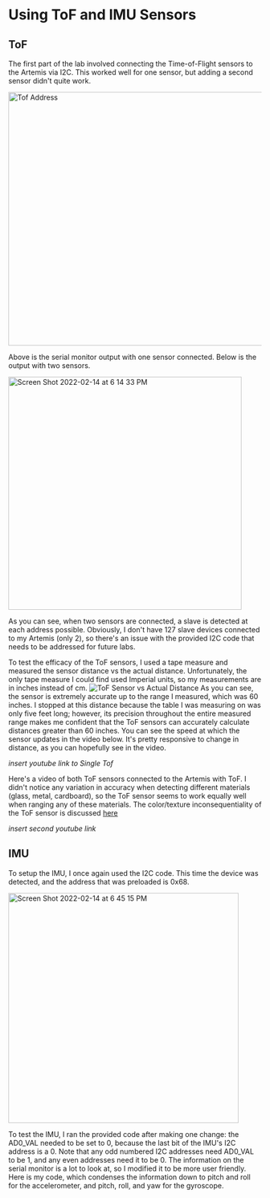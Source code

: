 # Using ToF and IMU Sensors

## ToF

The first part of the lab involved connecting the Time-of-Flight sensors to the Artemis via I2C. This worked well for one sensor, 
but adding a second sensor didn't quite work. 

<img width="505" alt="Tof Address" src="https://user-images.githubusercontent.com/71809396/153962058-deaaec15-35ab-4c47-bf01-8d0f43eaa6ab.png">

Above is the serial monitor output with one sensor connected. Below is the output with two sensors. 

<img width="464" alt="Screen Shot 2022-02-14 at 6 14 33 PM" src="https://user-images.githubusercontent.com/71809396/153962771-38c50fff-1054-4eb4-90d1-71ba050fe501.png">

As you can see, when two sensors are connected, a slave is detected at each address possible. Obviously, I don't have 127 slave devices 
connected to my Artemis (only 2), so there's an issue with the provided I2C code that needs to be addressed for future labs. 

To test the efficacy of the ToF sensors, I used a tape measure and measured the sensor distance vs the actual distance. Unfortunately, the only tape measure
I could find used Imperial units, so my measurements are in inches instead of cm. 
![ToF Sensor vs Actual Distance](https://user-images.githubusercontent.com/71809396/153963669-bb330f50-f868-41de-a886-3a806ead2cc7.png)
As you can see, the sensor is extremely accurate up to the range I measured, which was 60 inches. I stopped at this distance because the table I was measuring on
was only five feet long; however, its precision throughout the entire measured range makes me confident that the ToF sensors can accurately calculate distances 
greater than 60 inches. You can see the speed at which the sensor updates in the video below. It's pretty responsive to change in distance, as you can hopefully
see in the video. 

*insert youtube link to Single Tof*

Here's a video of both ToF sensors connected to the Artemis with ToF. I didn't notice any variation in accuracy when detecting different materials (glass, metal, cardboard),
so the ToF sensor seems to work equally well when ranging any of these materials. The color/texture inconsequentiality of the ToF sensor is discussed <a href="https://www.google.com/url?sa=t&rct=j&q=&esrc=s&source=web&cd=&cad=rja&uact=8&ved=2ahUKEwiLqb-hroD2AhVYkIkEHculACMQFnoECAUQAw&url=https%3A%2F%2Fwww.ti.com%2Flit%2Fwp%2Fsloa190b%2Fsloa190b.pdf&usg=AOvVaw3QxOdhjqmPfI1o3Byg2_Or"> here </a>

*insert second youtube link*

## IMU

To setup the IMU, I once again used the I2C code. This time the device was detected, and the address that was preloaded is 0x68.

<img width="458" alt="Screen Shot 2022-02-14 at 6 45 15 PM" src="https://user-images.githubusercontent.com/71809396/153965847-c82f61f9-12fa-48e6-9874-83f1286da9c9.png">

To test the IMU, I ran the provided code after making one change: the AD0_VAL needed to be set to 0, because the last bit of the IMU's I2C address is a 0. 
Note that any odd numbered I2C addresses need AD0_VAL to be 1, and any even addresses need it to be 0. The information on the serial monitor is a lot to look at, 
so I modified it to be more user friendly. Here is my code, which condenses the information down to pitch and roll for the accelerometer, 
and pitch, roll, and yaw for the gyroscope. 







